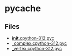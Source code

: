 # __pycache__

## Files

- [__init__.cpython-312.pyc](__init__.cpython-312.pyc)
- [_complex.cpython-312.pyc](_complex.cpython-312.pyc)
- [_vertex.cpython-312.pyc](_vertex.cpython-312.pyc)
